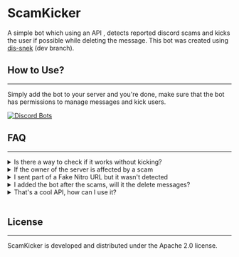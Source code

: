 # ScamKicker

A simple bot which using an API , detects reported discord scams and kicks the user if possible while deleting the message. This bot was created using [dis-snek](https://github.com/Discord-Snake-Pit/Dis-Snek.git) (dev branch).

## How to Use?

---

Simply add the bot to your server and you're done, make sure that the bot has permissions to manage messages and kick users.

[![Discord Bots](https://top.gg/api/widget/851246867131793469.svg)](https://top.gg/bot/851246867131793469)

## FAQ

---

<details closed>
<summary> Is there a way to check if it works without kicking? </summary>
<p>

> Yes, just DM the bot the URL you want to inspect and if it's included in the database, then it will reply back that it was found. If you want to report an url, it's recommended to go to the [API's Discord server](https://discord.gg/cT6eQjWW8H)
</p>
</details>

<details closed>
<summary> If the owner of the server is affected by a scam </summary>
<p>

> In such case, as expected if the bot has permissions it will remove the messages but won't kick the user (it can't).
</p>
</details>
<details closed>
<summary> I sent part of a Fake Nitro URL but it wasn't detected </summary>
<p>

> The issue with nitro scam is more about the clickable urls than sending the directions themselves. This bot will detect the scams which start with `http://`, after all without that part, discord doesn't convert the message to an URL, which decreases its risk by default and prevents us to kick false positives. Additonally it's reliant on the API.
</p>
</details>

<details closed>
<summary> I added the bot after the scams, will it the delete messages? </summary>
<p>

> No, this bot activates upon messages and from there it makes decisions, if the bot wasn't there, then it won't delete the messages when it wasn't present.
</p>
</details>

<details closed>
<summary> That's a cool API, how can I use it? </summary>
<p>

> The API used in the bot, was designed by [nwunder](https://nwunder.com/).
> Feel free to check the following link for [more information](https://api.sinking.yachts/docs).
</p>
</details>
<br>

## License

---

ScamKicker is developed and distributed under the Apache 2.0 license.
